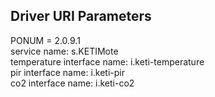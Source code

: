 ## Driver URI Parameters
PONUM = 2.0.9.1 <br />
service name: s.KETIMote <br />
temperature interface name: i.keti-temperature <br />
pir interface name: i.keti-pir <br />
co2 interface name: i.keti-co2 <br />
